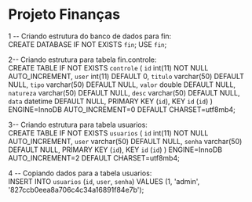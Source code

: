 # Projeto Finanças 
1 -- Criando estrutura do banco de dados para fin:<br />
 CREATE DATABASE IF NOT EXISTS `fin`;
 USE `fin`;

2-- Criando estrutura para tabela fin.controle:<br />
 CREATE TABLE IF NOT EXISTS `controle` (
  `id` int(11) NOT NULL AUTO_INCREMENT,
  `user` int(11) DEFAULT 0,
  `titulo` varchar(50) DEFAULT NULL,
  `tipo` varchar(50) DEFAULT NULL,
  `valor` double DEFAULT NULL,
  `natureza` varchar(50) DEFAULT NULL,
  `desc` varchar(50) DEFAULT NULL,
  `data` datetime DEFAULT NULL,
  PRIMARY KEY (`id`),
  KEY `id` (`id`)
) ENGINE=InnoDB AUTO_INCREMENT=0 DEFAULT CHARSET=utf8mb4;

3-- Criando estrutura para tabela usuarios:<br />
 CREATE TABLE IF NOT EXISTS `usuarios` (
  `id` int(11) NOT NULL AUTO_INCREMENT,
  `user` varchar(50) DEFAULT NULL,
  `senha` varchar(50) DEFAULT NULL,
  PRIMARY KEY (`id`),
  KEY `id` (`id`)
) ENGINE=InnoDB AUTO_INCREMENT=2 DEFAULT CHARSET=utf8mb4;

4 -- Copiando dados para a tabela usuarios:<br />
 INSERT INTO `usuarios` (`id`, `user`, `senha`) VALUES
	(1, 'admin', '827ccb0eea8a706c4c34a16891f84e7b');
